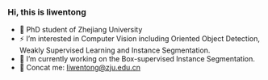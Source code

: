 ### Hi, this is liwentong
- 🌱 PhD student of Zhejiang University
- ⚡ I’m interested in Computer Vision including Oriented Object Detection, Weakly Supervised Learning and Instance Segmentation.
- 🔭 I’m currently working on the Box-supervised Instance Segmentation.
- 💬 Concat me: liwentong@zju.edu.cn
<!--
**LiWentomng/LiWentomng** is a ✨ _special_ ✨ repository because its `README.md` (this file) appears on your GitHub profile.

Here are some ideas to get you started:

- 🔭 I’m currently working on ...
- 🌱 I’m currently learning ...
- 👯 I’m looking to collaborate on ...
- 🤔 I’m looking for help with ...
- 💬 Ask me about ...
- 📫 How to reach me: ...
- 😄 Pronouns: ...
- ⚡ Fun fact: ...
-->
